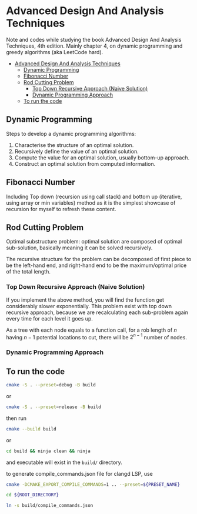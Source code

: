 # Advanced Design And Analysis Techniques

Note and codes while studying the book Advanced Design And Analysis Techniques, 4th edition. Mainly chapter 4, on dynamic programming and greedy algorithms (aka LeetCode hard).

- [Advanced Design And Analysis Techniques](#advanced-design-and-analysis-techniques)
  - [Dynamic Programming](#dynamic-programming)
  - [Fibonacci Number](#fibonacci-number)
  - [Rod Cutting Problem](#rod-cutting-problem)
    - [Top Down Recursive Approach (Naive Solution)](#top-down-recursive-approach-naive-solution)
    - [Dynamic Programming Approach](#dynamic-programming-approach)
  - [To run the code](#to-run-the-code)

## Dynamic Programming

Steps to develop a dynamic programming algorithms:

1. Characterise the structure of an optimal solution.
2. Recursively define the value of an optimal solution.
3. Compute the value for an optimal solution, usually bottom-up approach.
4. Construct an optimal solution from computed information.

## Fibonacci Number

Including Top down (recursion using call stack) and bottom up (iterative, using array or min variables) method as it is the simplest showcase of recursion for myself to refresh these content.

## Rod Cutting Problem

Optimal substructure problem: optimal solution are composed of optimal sub-solution, basically meaning it can be solved recursively.

The recursive structure for the problem can be decomposed of first piece to be the left-hand end, and right-hand end to be the maximum/optimal price of the total length.

### Top Down Recursive Approach (Naive Solution)

If you implement the above method, you will find the function get considerably slower exponentially. This problem exist with top down recursive approach, because we are recalculating each sub-problem again every time for each level it goes up.

As a tree with each node equals to a function call, for a rob length of $n$ having $n-1$ potential locations to cut, there will be $2^{n-1}$ number of nodes.

### Dynamic Programming Approach



## To run the code

```bash
cmake -S . --preset=debug -B build
```

or

```bash
cmake -S . --preset=release -B build
```

then run

```bash
cmake --build build
```

or

```bash
cd build && ninja clean && ninja
```

and executable will exist in the `build/` directory.

to generate compile_commands.json file for clangd LSP, use

```bash
cmake -DCMAKE_EXPORT_COMPILE_COMMANDS=1 .. --preset=${PRESET_NAME}

cd ${ROOT_DIRECTORY}

ln -s build/compile_commands.json
```
